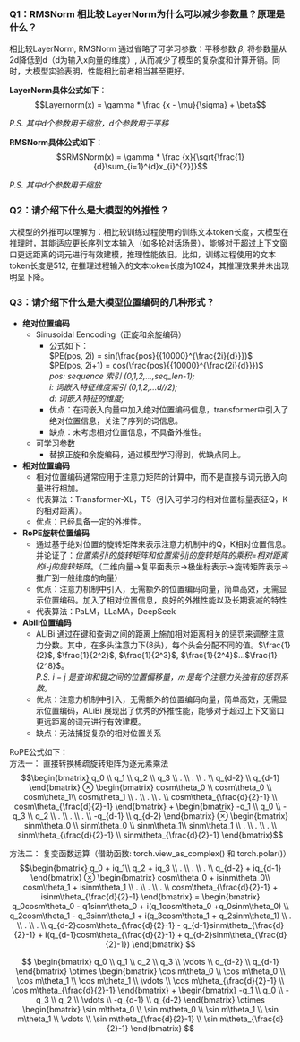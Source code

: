 ### Q1：RMSNorm 相比较 LayerNorm为什么可以减少参数量？原理是什么？
相比较LayerNorm, RMSNorm 通过省略了可学习参数：平移参数 $\beta$, 将参数量从2d降低到d（d为输入x向量的维度）, 从而减少了模型的复杂度和计算开销。同时，大模型实验表明，性能相比前者相当甚至更好。  

**LayerNorm具体公式如下**：  
$$Layernorm(x) = \gamma * \frac {x - \mu}{\sigma} + \beta$$ 

*P.S. 其中d个参数用于缩放，d个参数用于平移*  

**RMSNorm具体公式如下**：  
$$RMSNorm(x) = \gamma * \frac {x}{\sqrt{\frac{1}{d}\sum_{i=1}^{d}x_{i}^{2}}}$$

*P.S. 其中d个参数用于缩放*  


### Q2：请介绍下什么是大模型的外推性？
大模型的外推可以理解为：相比较训练过程使用的训练文本token长度，大模型在推理时，其能适应更长序列文本输入（如多轮对话场景），能够对于超过上下文窗口更远距离的词元进行有效建模，推理性能依旧。比如，训练过程使用的文本token长度是512, 在推理过程输入的文本token长度为1024，其推理效果并未出现明显下降。


### Q3：请介绍下什么是大模型位置编码的几种形式？
+ **绝对位置编码**  
  + Sinusoidal Eencoding（正旋和余旋编码）
    + 公式如下：  
    $PE(pos, 2i) = sin(\frac{pos}{{10000}^{\frac{2i}{d}}})$  
    $PE(pos, 2i+1) = cos(\frac{pos}{{10000}^{\frac{2i}{d}}})$  
    *pos: sequence 索引 (0,1,2,...,seq_len-1);   
    i: 词嵌入特征维度索引 (0,1,2,...d//2);   
    d: 词嵌入特征的维度;*
    + 优点：在词嵌入向量中加入绝对位置编码信息，transformer中引入了绝对位置信息，关注了序列的词信息。
    + 缺点：未考虑相对位置信息，不具备外推性。
  + 可学习参数
    + 替换正旋和余旋编码，通过模型学习得到，优缺点同上。
+ **相对位置编码**
    + 相对位置编码通常应用于注意力矩阵的计算中，而不是直接与词元嵌入向量进行相加。
    + 代表算法：Transformer-XL，T5（引入可学习的相对位置标量表征Q，K的相对距离）。
    + 优点：已经具备一定的外推性。
+ **RoPE旋转位置编码**
    + 通过基于绝对位置的旋转矩阵来表示注意力机制中的Q，K相对位置信息。并论证了：*位置索引i的旋转矩阵和位置索引j的旋转矩阵的乘积=相对距离的i-j的旋转矩阵*。（二维向量->复平面表示->极坐标表示->旋转矩阵表示->推广到一般维度的向量）
    + 优点：注意力机制中引入，无需额外的位置编码向量，简单高效，无需显示位置编码。加入了相对位置信息，良好的外推性能以及长期衰减的特性
    + 代表算法：PaLM，LLaMA，DeepSeek
+ **Abili位置编码**
    + ALiBi 通过在键和查询之间的距离上施加相对距离相关的惩罚来调整注意力分数。其中，在多头注意力下(8头)，每个头会分配不同的值。$\frac{1}{2}$, $\frac{1}{2^2}$, $\frac{1}{2^3}$, $\frac{1}{2^4}$...$\frac{1}{2^8}$。  
    *P.S. i − j 是查询和键之间的位置偏移量，𝑚 是每个注意力头独有的惩罚系数*。
    + 优点：注意力机制中引入，无需额外的位置编码向量，简单高效，无需显示位置编码，ALiBi 展现出了优秀的外推性能，能够对于超过上下文窗口更远距离的词元进行有效建模。
    + 缺点：无法捕捉复杂的相对位置关系

RoPE公式如下：  
方法一： 直接转换稀疏旋转矩阵为逐元素乘法  
$$\begin{bmatrix} q_0 \\ q_1 \\ q_2 \\ q_3 \\ . \\ . \\ . \\ q_{d-2} \\ q_{d-1} \end{bmatrix} ⊗ \begin{bmatrix} cosm\theta_0 \\ cosm\theta_0 \\ cosm\theta_1\\ cosm\theta_1 \\ . \\ . \\ . \\ cosm\theta_{\frac{d}{2}-1} \\ cosm\theta_{\frac{d}{2}-1} \end{bmatrix}  + \begin{bmatrix} -q_1 \\ q_0 \\ -q_3 \\ q_2 \\ . \\ . \\ . \\ -q_{d-1} \\ q_{d-2} \end{bmatrix} ⊗ \begin{bmatrix} sinm\theta_0 \\ sinm\theta_0 \\ sinm\theta_1\\ sinm\theta_1 \\ . \\ . \\ . \\ sinm\theta_{\frac{d}{2}-1} \\ sinm\theta_{\frac{d}{2}-1} \end{bmatrix}$$ 

方法二： 复变函数运算（借助函数: torch.view_as_complex() 和 torch.polar()）  
$$\begin{bmatrix} q_0 + iq_1\\ q_2 + iq_3 \\ . \\ . \\ . \\ q_{d-2} + iq_{d-1}  \end{bmatrix} ⊗  \begin{bmatrix} cosm\theta_0 + isinm\theta_0\\ cosm\theta_1 + isinm\theta_1 \\ . \\ . \\ . \\ cosm\theta_{\frac{d}{2}-1} + isinm\theta_{\frac{d}{2}-1}  \end{bmatrix} = \begin{bmatrix} q_0cosm\theta_0 - q1sinm\theta_0 + i(q_1cosm\theta_0 +q_0sinm\theta_0) \\ q_2cosm\theta_1 - q_3sinm\theta_1 + i(q_3cosm\theta_1 + q_2sinm\theta_1) \\ . \\ . \\ . \\ q_{d-2}cosm\theta_{\frac{d}{2}-1} - q_{d-1}sinm\theta_{\frac{d}{2}-1} + i(q_{d-1}cosm\theta_{\frac{d}{2}-1} + q_{d-2}sinm\theta_{\frac{d}{2}-1})  \end{bmatrix} $$ 


<script src="https://polyfill.io/v3/polyfill.min.js?features=es6"></script>
<script id="MathJax-script" async src="https://cdn.jsdelivr.net/npm/mathjax@3/es5/tex-mml-chtml.js"></script>
$$
\begin{bmatrix} 
q_0 \\ q_1 \\ q_2 \\ q_3 \\ \vdots \\ q_{d-2} \\ q_{d-1} 
\end{bmatrix} 
\otimes 
\begin{bmatrix} 
\cos m\theta_0 \\ \cos m\theta_0 \\ \cos m\theta_1 \\ \cos m\theta_1 \\ \vdots \\ \cos m\theta_{\frac{d}{2}-1} \\ \cos m\theta_{\frac{d}{2}-1} 
\end{bmatrix}  
+ 
\begin{bmatrix} 
-q_1 \\ q_0 \\ -q_3 \\ q_2 \\ \vdots \\ -q_{d-1} \\ q_{d-2} 
\end{bmatrix} 
\otimes 
\begin{bmatrix} 
\sin m\theta_0 \\ \sin m\theta_0 \\ \sin m\theta_1 \\ \sin m\theta_1 \\ \vdots \\ \sin m\theta_{\frac{d}{2}-1} \\ \sin m\theta_{\frac{d}{2}-1} 
\end{bmatrix}
$$